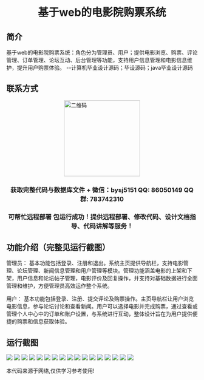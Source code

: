 <p><h1 align="center">基于web的电影院购票系统</h1></p>

## 简介
基于web的电影院购票系统：角色分为管理员、用户；提供电影浏览、购票、评论管理、订单管理、论坛互动、后台管理等功能，支持用户信息管理和电影信息维护，提升用户购票体验。    --计算机毕业设计源码；毕设源码；java毕业设计源码


## 联系方式
<img src="https://bs-1329754181.cos.ap-shanghai.myqcloud.com/wx.jpg" alt="二维码" style="display: block; margin: 0 auto;" width="200px">
<p><h3 align="center">获取完整代码与数据库文件 + 微信：bysj5151 QQ: 86050149 QQ群: 783742310</h3></p>
<p><h3 align="center">可帮忙远程部署 包运行成功！提供远程部署、修改代码、设计文档指导、代码讲解等服务！</h3></p>

## 功能介绍（完整见运行截图）
管理员： 基本功能包括登录、注册和退出。系统主页提供导航栏，支持电影管理、论坛管理、新闻信息管理和用户管理等模块。管理功能涵盖电影的上架和下架，用户信息和论坛帖子管理，电影评价及回复操作，并支持对基础数据进行全面管理和维护，方便管理员高效运作整个系统。

用户： 基本功能包括登录、注册、提交评论及购票操作。主页导航栏让用户浏览电影信息，参与论坛讨论和查看新闻。用户可以选择电影并完成购票，通过查看或管理个人中心中的订单和账户设置，与系统进行互动，整体设计旨在为用户提供便捷的购票和信息获取体验。


## 运行截图
![](https://bs-1329754181.cos.ap-shanghai.myqcloud.com/spring/webCinemaTicketingSystem/img/001.jpg)
![](https://bs-1329754181.cos.ap-shanghai.myqcloud.com/spring/webCinemaTicketingSystem/img/002.jpg)
![](https://bs-1329754181.cos.ap-shanghai.myqcloud.com/spring/webCinemaTicketingSystem/img/003.jpg)
![](https://bs-1329754181.cos.ap-shanghai.myqcloud.com/spring/webCinemaTicketingSystem/img/004.jpg)
![](https://bs-1329754181.cos.ap-shanghai.myqcloud.com/spring/webCinemaTicketingSystem/img/005.jpg)
![](https://bs-1329754181.cos.ap-shanghai.myqcloud.com/spring/webCinemaTicketingSystem/img/006.jpg)
![](https://bs-1329754181.cos.ap-shanghai.myqcloud.com/spring/webCinemaTicketingSystem/img/007.jpg)
![](https://bs-1329754181.cos.ap-shanghai.myqcloud.com/spring/webCinemaTicketingSystem/img/008.jpg)
![](https://bs-1329754181.cos.ap-shanghai.myqcloud.com/spring/webCinemaTicketingSystem/img/009.jpg)
![](https://bs-1329754181.cos.ap-shanghai.myqcloud.com/spring/webCinemaTicketingSystem/img/010.jpg)
![](https://bs-1329754181.cos.ap-shanghai.myqcloud.com/spring/webCinemaTicketingSystem/img/011.jpg)
![](https://bs-1329754181.cos.ap-shanghai.myqcloud.com/spring/webCinemaTicketingSystem/img/012.jpg)
![](https://bs-1329754181.cos.ap-shanghai.myqcloud.com/spring/webCinemaTicketingSystem/img/013.jpg)
![](https://bs-1329754181.cos.ap-shanghai.myqcloud.com/spring/webCinemaTicketingSystem/img/014.jpg)
![](https://bs-1329754181.cos.ap-shanghai.myqcloud.com/spring/webCinemaTicketingSystem/img/015.jpg)
![](https://bs-1329754181.cos.ap-shanghai.myqcloud.com/spring/webCinemaTicketingSystem/img/016.jpg)
![](https://bs-1329754181.cos.ap-shanghai.myqcloud.com/spring/webCinemaTicketingSystem/img/017.jpg)

<p>本代码来源于网络,仅供学习参考使用!</p>
